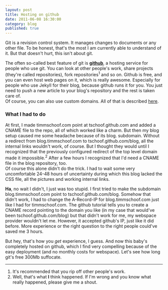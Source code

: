 ```yaml
---
layout: post
title: Hosting on github
date: 2011-06-08 16:30:00
category: blog
published: true
---
```

Git is a revision control system. It manages changes to documents or any other file. To be honest, that's the most I am currently able to understand of it. But that doesn't hurt, this isn't about git.

The often so-called best feature of git is [**github**](www.github.com), a hosting service for people who use git. You can look at other people's work, share projects (they're called repositories), fork repositories<sup>1</sup> and so on. Github is free, and you can even host web pages on it, which is really awesome. Especially for people who use Jekyll for their blog, because github runs it for you. You just need to push a new article to your blog's repository and the rest is taken care of.  
Of course, you can also use custom domains. All of that is described [here](http://pages.github.com/).

### What I had to do ###
At first, I made timmschoof.com point at tschoof.github.com and added a CNAME file to the repo, all of which worked like a charm. But then my blog setup caused me some headache because of its blog. subdomain. Without a redirect from blog.timmschoof.com to tschoof.github.com/blog, all the internal links wouldn't work, of course. But I thought they would until I recognized that the previously configured redirect of the top level domain made it impossible.<sup>2</sup> After a few hours I recognized that I'd need a CNAME file in the blog repository, too.  
Of course this alone didn't do the trick. I had to wait some very uncomfortable 24-48 hours of uncertainty during which this blog lacked the CSS file, all the pictures and working internal links.

**Ha**, no wait I didn't, I just was too stupid. I first tried to make the subdomain blog.timmschoof.com point to tschoof.github.com/blog. Somehow that didn't work, I had to change the A-Record-IP for blog.timmschoof.com just like I had for timmschoof.com. The github tutorial tells you to create a CNAME record pointing to the domain you like (in my case that would've been tschoof.github.com/blog) but that didn't work for me, my webspace provider wouldn't let me. However, it accepted github's IP, just like it did before. More experience or the right question to the right people could've saved me 3 hours. 

But hey, that's how you *get* experience, I guess. And now this baby's completely hosted on github, which I find very compelling because of the easy deployment (and no monthly costs for webspace). Let's see how long git's free 300Mb suffocate.

---
1. It's recommended that you rip off other people's work.
2. Well, that's what **I** think happened. If I'm wrong and you know what really happened, please give me a shout. 
